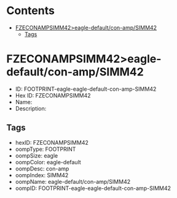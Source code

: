 



Contents
========

* [FZECONAMPSIMM42>eagle-default/con-amp/SIMM42](#fzeconampsimm42eagle-defaultcon-ampsimm42)
	* [Tags](#tags)

# FZECONAMPSIMM42>eagle-default/con-amp/SIMM42

- ID: FOOTPRINT-eagle-eagle-default-con-amp-SIMM42
- Hex ID: FZECONAMPSIMM42
- Name: 
- Description: 

## Tags

- hexID: FZECONAMPSIMM42
- oompType: FOOTPRINT
- oompSize: eagle
- oompColor: eagle-default
- oompDesc: con-amp
- oompIndex: SIMM42
- oompName: eagle-default/con-amp/SIMM42
- oompID: FOOTPRINT-eagle-eagle-default-con-amp-SIMM42
